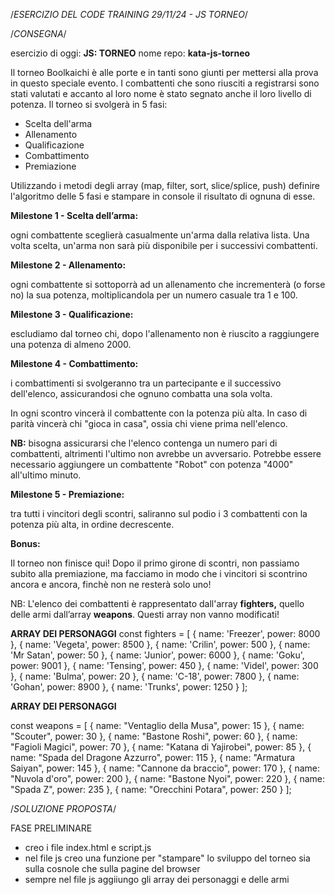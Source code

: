 /*ESERCIZIO DEL CODE TRAINING 29/11/24 - JS TORNEO*/

/*CONSEGNA*/

esercizio di oggi: **JS: TORNEO**
nome repo: **kata-js-torneo**

Il torneo Boolkaichi è alle porte e in tanti sono giunti per mettersi alla prova in questo speciale evento.
I combattenti che sono riusciti a registrarsi sono stati valutati e accanto al loro nome è stato segnato anche il loro livello di potenza. 
Il torneo si svolgerà in 5 fasi:

- Scelta dell'arma
- Allenamento
- Qualificazione
- Combattimento
- Premiazione

Utilizzando i metodi degli array (map, filter, sort, slice/splice, push) definire l'algoritmo delle 5 fasi e stampare in console il risultato di ognuna di esse.

**Milestone 1 - Scelta dell’arma:**

ogni combattente sceglierà casualmente un'arma dalla relativa lista. Una volta scelta, un'arma non sarà più disponibile per i successivi combattenti.

**Milestone 2 - Allenamento:**

ogni combattente si sottoporrà ad un allenamento che incrementerà (o forse no) la sua potenza, moltiplicandola per un numero casuale tra 1 e 100.

**Milestone 3 - Qualificazione:**

escludiamo dal torneo chi, dopo l'allenamento non è riuscito a raggiungere una potenza di almeno 2000.

**Milestone 4 - Combattimento:**

i combattimenti si svolgeranno tra un partecipante e il successivo dell'elenco, assicurandosi che ognuno combatta una sola volta. 

In ogni scontro vincerà il combattente con la potenza più alta. In caso di parità vincerà chi "gioca in casa", ossia chi viene prima nell'elenco.

**NB:** bisogna assicurarsi che l'elenco contenga un numero pari di combattenti, altrimenti l'ultimo non avrebbe un avversario. Potrebbe essere necessario aggiungere un combattente "Robot" con potenza "4000" all'ultimo minuto.

**Milestone 5 - Premiazione:**

tra tutti i vincitori degli scontri, saliranno sul podio i 3 combattenti con la potenza più alta, in ordine decrescente.

**Bonus:**

Il torneo non finisce qui! Dopo il primo girone di scontri, non passiamo subito alla premiazione, ma facciamo in modo che i vincitori si scontrino ancora e ancora, finchè non ne resterà solo uno!

NB: L'elenco dei combattenti è rappresentato dall'array **fighters,** quello delle armi dall’array **weapons**. Questi array non vanno modificati!

**ARRAY DEI PERSONAGGI**
const fighters = [
  {
      name: 'Freezer',
      power: 8000
  },
  {
      name: 'Vegeta',
      power: 8500
  },
  {
      name: 'Crilin',
      power: 500
  },
  {
      name: 'Mr Satan',
      power: 50
  },
  {
      name: 'Junior',
      power: 6000
  },
  {
      name: 'Goku',
      power: 9001
  },
  {
      name: 'Tensing',
      power: 450
  },
  {
      name: 'Videl',
      power: 300
  },
  {
      name: 'Bulma',
      power: 20
  },
  {
      name: 'C-18',
      power: 7800
  },
  {
      name: 'Gohan',
      power: 8900
  },
  {
      name: 'Trunks',
      power: 1250
  }
];

**ARRAY DEI PERSONAGGI**

const weapons = [
  { 
      name: "Ventaglio della Musa", 
      power: 15 
  },
  { 
      name: "Scouter", 
      power: 30 
  },
  { 
      name: "Bastone Roshi", 
      power: 60 
  },
  { 
      name: "Fagioli Magici", 
      power: 70 
  },
  { 
      name: "Katana di Yajirobei", 
      power: 85 
  },
  { 
      name: "Spada del Dragone Azzurro", 
      power: 115 
  },
  { 
      name: "Armatura Saiyan", 
      power: 145 
  },
  { 
      name: "Cannone da braccio", 
      power: 170 
  },
  { 
      name: "Nuvola d'oro", 
      power: 200 
  },
  { 
      name: "Bastone Nyoi", 
      power: 220
  },
  { 
      name: "Spada Z", 
      power: 235 
  },
  { 
      name: "Orecchini Potara", 
      power: 250 
  }
];


/*SOLUZIONE PROPOSTA*/

FASE PRELIMINARE

- creo i file index.html e script.js
- nel file js creo una funzione per "stampare" lo sviluppo del torneo sia sulla cosnole che sulla pagine del browser
- sempre nel file js aggiiungo gli array dei personaggi e delle armi